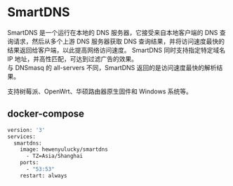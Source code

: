 # SmartDNS

SmartDNS 是一个运行在本地的 DNS 服务器，它接受来自本地客户端的 DNS 查询请求，然后从多个上游 DNS 服务器获取 DNS 查询结果，并将访问速度最快的结果返回给客户端，以此提高网络访问速度。
SmartDNS 同时支持指定特定域名 IP 地址，并高性匹配，可达到过滤广告的效果。  
与 DNSmasq 的 all-servers 不同，SmartDNS 返回的是访问速度最快的解析结果。

支持树莓派、OpenWrt、华硕路由器原生固件和 Windows 系统等。  

## docker-compose

```bash
version: '3'
services:
  smartdns:
    image: hewenyulucky/smartdns
      - TZ=Asia/Shanghai
    ports:
      - "53:53"
    restart: always
```